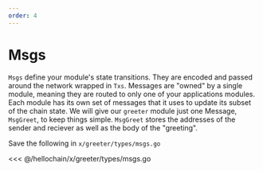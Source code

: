 ```yaml
---
order: 4
---
```


# Msgs

`Msgs` define your module's state transitions. They are encoded and passed
around the network wrapped in `Txs`. Messages are "owned" by a single module,
meaning they are routed to only one of your applications modules. Each module
has its own set of messages that it uses to update its subset of the chain
state. We will give our `greeter` module just one Message, `MsgGreet`, to keep
things simple. `MsgGreet` stores the addresses of the sender and reciever as
well as the body of the "greeting".

Save the following in `x/greeter/types/msgs.go`

<<< @/hellochain/x/greeter/types/msgs.go

